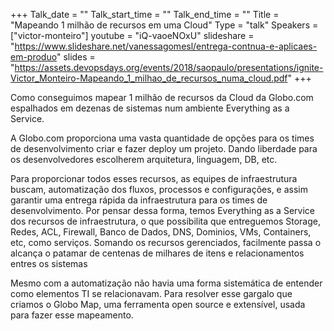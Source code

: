 +++
Talk_date = ""
Talk_start_time = ""
Talk_end_time = ""
Title = "Mapeando 1 milhão de recursos em uma Cloud"
Type = "talk"
Speakers = ["victor-monteiro"]
youtube = "iQ-vaoeNOxU"
slideshare = "https://www.slideshare.net/vanessagomesl/entrega-contnua-e-aplicaes-em-produo"
slides = "https://assets.devopsdays.org/events/2018/saopaulo/presentations/ignite-Victor_Monteiro-Mapeando_1_milhao_de_recursos_numa_cloud.pdf"
+++

Como conseguimos mapear 1 milhão de recursos da Cloud da Globo.com espalhados em dezenas de sistemas num ambiente Everything as a Service.

A Globo.com proporciona uma vasta quantidade de opções para os times de desenvolvimento criar e fazer deploy um projeto. Dando liberdade para os desenvolvedores escolherem arquitetura, linguagem, DB, etc.

Para proporcionar todos esses recursos, as equipes de infraestrutura buscam, automatização dos fluxos, processos e configurações, e assim garantir uma entrega rápida da infraestrutura para os times de desenvolvimento. Por pensar dessa forma, temos Everything as a Service dos recursos de infraestrutura, o que possibilita que entreguemos Storage, Redes, ACL, Firewall, Banco de Dados, DNS, Dominios, VMs, Containers, etc, como serviços. Somando os recursos gerenciados, facilmente passa o alcança o patamar de centenas de milhares de itens e relacionamentos entres os sistemas

Mesmo com a automatização não havia uma forma sistemática de entender como elementos TI se relacionavam. Para resolver esse gargalo que criamos o Globo Map, uma ferramenta open source e extensível, usada para fazer esse mapeamento.
